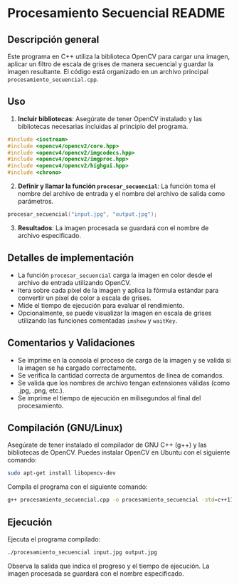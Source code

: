 # Procesamiento Secuencial README

## Descripción general

Este programa en C++ utiliza la biblioteca OpenCV para cargar una imagen, aplicar un filtro de escala de grises de manera secuencial y guardar la imagen resultante. El código está organizado en un archivo principal `procesamiento_secuencial.cpp`.

## Uso

1. **Incluir bibliotecas**: Asegúrate de tener OpenCV instalado y las bibliotecas necesarias incluidas al principio del programa.

```cpp
#include <iostream>
#include <opencv4/opencv2/core.hpp>
#include <opencv4/opencv2/imgcodecs.hpp>
#include <opencv4/opencv2/imgproc.hpp>
#include <opencv4/opencv2/highgui.hpp>
#include <chrono>
```

2. **Definir y llamar la función `procesar_secuencial`**: La función toma el nombre del archivo de entrada y el nombre del archivo de salida como parámetros.

```cpp
procesar_secuencial("input.jpg", "output.jpg");
```

3. **Resultados**: La imagen procesada se guardará con el nombre de archivo especificado.

## Detalles de implementación

- La función `procesar_secuencial` carga la imagen en color desde el archivo de entrada utilizando OpenCV.
- Itera sobre cada píxel de la imagen y aplica la fórmula estándar para convertir un píxel de color a escala de grises.
- Mide el tiempo de ejecución para evaluar el rendimiento.
- Opcionalmente, se puede visualizar la imagen en escala de grises utilizando las funciones comentadas `imshow` y `waitKey`.

## Comentarios y Validaciones

- Se imprime en la consola el proceso de carga de la imagen y se valida si la imagen se ha cargado correctamente.
- Se verifica la cantidad correcta de argumentos de línea de comandos.
- Se valida que los nombres de archivo tengan extensiones válidas (como .jpg, .png, etc.).
- Se imprime el tiempo de ejecución en milisegundos al final del procesamiento.

## Compilación (GNU/Linux)

Asegúrate de tener instalado el compilador de GNU C++ (g++) y las bibliotecas de OpenCV. Puedes instalar OpenCV en Ubuntu con el siguiente comando:

```bash
sudo apt-get install libopencv-dev
```

Compila el programa con el siguiente comando:

```bash
g++ procesamiento_secuencial.cpp -o procesamiento_secuencial -std=c++11 -lopencv_core -lopencv_imgcodecs -lopencv_imgproc -lopencv_highgui
```

## Ejecución

Ejecuta el programa compilado:

```bash
./procesamiento_secuencial input.jpg output.jpg
```

Observa la salida que indica el progreso y el tiempo de ejecución. La imagen procesada se guardará con el nombre especificado.
